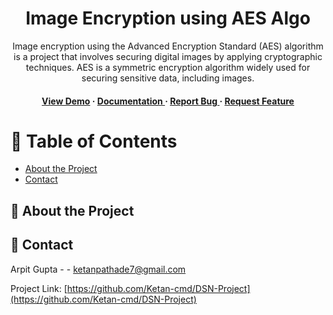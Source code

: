 <div align='center'>

<h1>Image Encryption using AES Algo</h1>
<p>Image encryption using the Advanced Encryption Standard (AES) algorithm is a project that involves securing digital images by applying cryptographic techniques. AES is a symmetric encryption algorithm widely used for securing sensitive data, including images.</p>

<h4> <a href=https://Ketan-cmd.github.io/DSN-Project/>View Demo</a> <span> · </span> <a href="https://github.com/Ketan-cmd/DNS-Project/blob/master/README.md"> Documentation </a> <span> · </span> <a href="https://github.com/Ketan-cmd/DNS-Project/issues"> Report Bug </a> <span> · </span> <a href="https://github.com/Ketan-cmd/DNS-Project/issues"> Request Feature </a> </h4>


</div>

# :notebook_with_decorative_cover: Table of Contents

- [About the Project](#star2-about-the-project)
- [Contact](#handshake-contact)


## :star2: About the Project

## :handshake: Contact

Arpit Gupta - - ketanpathade7@gmail.com

Project Link: [https://github.com/Ketan-cmd/DSN-Project](https://github.com/Ketan-cmd/DSN-Project)
